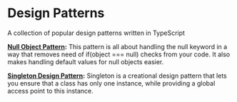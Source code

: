 # Design Patterns

A collection of popular design patterns written in TypeScript

**[Null Object Pattern](https://github.com/alexandrujeman/design-patterns/tree/master/null-object-pattern):** This pattern is all about handling the null keyword in a way that removes need of if(object === null) checks from your code. It also makes handling default values for null objects easier.

**[Singleton Design Pattern](https://github.com/alexandrujeman/design-patterns/tree/master/singleton-pattern):** Singleton is a creational design pattern that lets you ensure that a class has only one instance, while providing a global access point to this instance.

